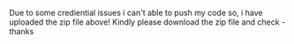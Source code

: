 Due to some crediential issues i can't able to push my code so, i have uploaded the zip file above!
Kindly please download the zip file and check - thanks
